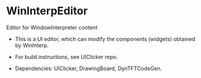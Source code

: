 # WinInterpEditor
Editor for WindowInterpreter content

- This is a UI editor, which can modify the components (widgets) obtained by WinInterp.
- For build instructions, see UIClicker repo.

- Dependencies: UIClicker, DrawingBoard, DynTFTCodeGen.
